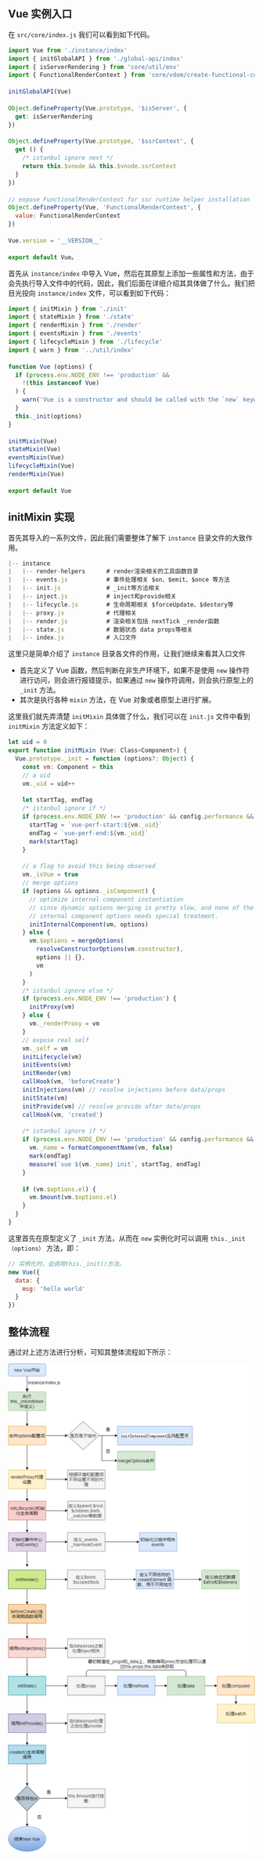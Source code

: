 ## Vue 实例入口

在 `src/core/index.js` 我们可以看到如下代码。

```js
import Vue from './instance/index'
import { initGlobalAPI } from './global-api/index'
import { isServerRendering } from 'core/util/env'
import { FunctionalRenderContext } from 'core/vdom/create-functional-component'

initGlobalAPI(Vue)

Object.defineProperty(Vue.prototype, '$isServer', {
  get: isServerRendering
})

Object.defineProperty(Vue.prototype, '$ssrContext', {
  get () {
    /* istanbul ignore next */
    return this.$vnode && this.$vnode.ssrContext
  }
})

// expose FunctionalRenderContext for ssr runtime helper installation
Object.defineProperty(Vue, 'FunctionalRenderContext', {
  value: FunctionalRenderContext
})

Vue.version = '__VERSION__'

export default Vue。
```

首先从 `instance/index` 中导入 Vue，然后在其原型上添加一些属性和方法，由于会先执行导入文件中的代码，因此，我们后面在详细介绍其具体做了什么。我们把目光投向 `instance/index` 文件，可以看到如下代码：

```js
import { initMixin } from './init'
import { stateMixin } from './state'
import { renderMixin } from './render'
import { eventsMixin } from './events'
import { lifecycleMixin } from './lifecycle'
import { warn } from '../util/index'

function Vue (options) {
  if (process.env.NODE_ENV !== 'production' &&
    !(this instanceof Vue)
  ) {
    warn('Vue is a constructor and should be called with the `new` keyword')
  }
  this._init(options)
}

initMixin(Vue)
stateMixin(Vue)
eventsMixin(Vue)
lifecycleMixin(Vue)
renderMixin(Vue)

export default Vue
```

## initMixin 实现

首先其导入的一系列文件，因此我们需要整体了解下 `instance` 目录文件的大致作用。

```js
|-- instance
|   |-- render-helpers      # render渲染相关的工具函数目录
|   |-- events.js           # 事件处理相关 $on、$emit、$once 等方法
|   |-- init.js             # _init等方法相关
|   |-- inject.js           # inject和provide相关
|   |-- lifecycle.js        # 生命周期相关 $forceUpdate、$destory等
|   |-- proxy.js            # 代理相关
|   |-- render.js           # 渲染相关包括 nextTick _render函数
|   |-- state.js            # 数据状态 data props等相关
|   |-- index.js            # 入口文件
```

这里只是简单介绍了 `instance` 目录各文件的作用，让我们继续来看其入口文件

- 首先定义了 Vue 函数，然后判断在非生产环境下，如果不是使用 `new` 操作符进行访问，则会进行报错提示，如果通过 `new` 操作符调用，则会执行原型上的 `_init` 方法。
- 其次是执行各种 `mixin` 方法，在 Vue 对象或者原型上进行扩展。

这里我们就先弄清楚 `initMixin` 具体做了什么，我们可以在 `init.js` 文件中看到 `initMixin` 方法定义如下：

```js
let uid = 0
export function initMixin (Vue: Class<Component>) {
  Vue.prototype._init = function (options?: Object) {
    const vm: Component = this
    // a uid
    vm._uid = uid++

    let startTag, endTag
    /* istanbul ignore if */
    if (process.env.NODE_ENV !== 'production' && config.performance && mark) {
      startTag = `vue-perf-start:${vm._uid}`
      endTag = `vue-perf-end:${vm._uid}`
      mark(startTag)
    }

    // a flag to avoid this being observed
    vm._isVue = true
    // merge options
    if (options && options._isComponent) {
      // optimize internal component instantiation
      // since dynamic options merging is pretty slow, and none of the
      // internal component options needs special treatment.
      initInternalComponent(vm, options)
    } else {
      vm.$options = mergeOptions(
        resolveConstructorOptions(vm.constructor),
        options || {},
        vm
      )
    }
    /* istanbul ignore else */
    if (process.env.NODE_ENV !== 'production') {
      initProxy(vm)
    } else {
      vm._renderProxy = vm
    }
    // expose real self
    vm._self = vm
    initLifecycle(vm)
    initEvents(vm)
    initRender(vm)
    callHook(vm, 'beforeCreate')
    initInjections(vm) // resolve injections before data/props
    initState(vm)
    initProvide(vm) // resolve provide after data/props
    callHook(vm, 'created')

    /* istanbul ignore if */
    if (process.env.NODE_ENV !== 'production' && config.performance && mark) {
      vm._name = formatComponentName(vm, false)
      mark(endTag)
      measure(`vue ${vm._name} init`, startTag, endTag)
    }

    if (vm.$options.el) {
      vm.$mount(vm.$options.el)
    }
  }
}
```

这里首先在原型定义了 `_init` 方法，从而在 `new` 实例化时可以调用 `this._init（options）` 方法，即：

```js
// 实例化时，会调用this._init()方法。
new Vue({
  data: {
    msg: 'hello world'
  }
})
```

## 整体流程

通过对上述方法进行分析，可知其整体流程如下所示：

![init](/vue/newVue.png)